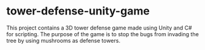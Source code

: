 # tower-defense-unity-game

This project contains a 3D tower defense game made using Unity and C# for scripting.
The purpose of the game is to stop the bugs from invading the tree by using mushrooms as defense towers.
